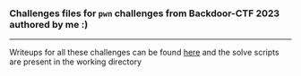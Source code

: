 ### Challenges files for `pwn` challenges from Backdoor-CTF 2023 authored by me :)   

--- 

Writeups for all these challenges can be found [here](https://parth-badgujar.github.io/posts/Backdoor_CTF_2023/) and the solve scripts are present in the working directory